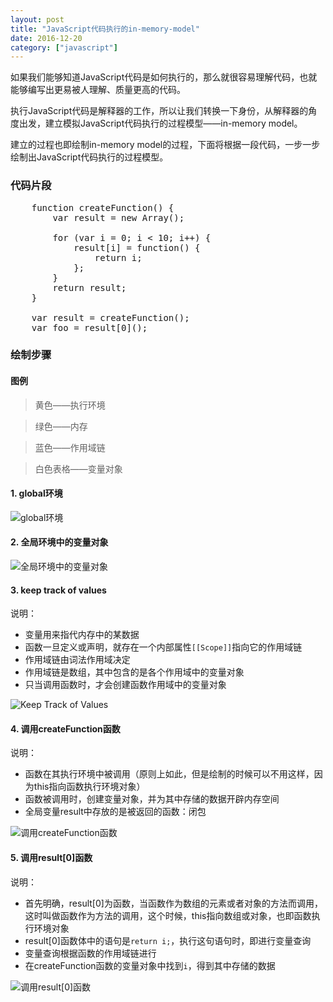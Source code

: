 ```yaml
---
layout: post
title: "JavaScript代码执行的in-memory-model"
date: 2016-12-20
category: ["javascript"]
---
```


如果我们能够知道JavaScript代码是如何执行的，那么就很容易理解代码，也就能够编写出更易被人理解、质量更高的代码。

执行JavaScript代码是解释器的工作，所以让我们转换一下身份，从解释器的角度出发，建立模拟JavaScript代码执行的过程模型——in-memory model。

建立的过程也即绘制in-memory model的过程，下面将根据一段代码，一步一步绘制出JavaScript代码执行的过程模型。

### 代码片段

<pre class="brush: js">
    function createFunction() {
        var result = new Array();

        for (var i = 0; i < 10; i++) {
            result[i] = function() {
                return i;
            };
        }
        return result;
    }

    var result = createFunction();
    var foo = result[0]();
</pre>

### 绘制步骤

#### 图例

>黄色——执行环境

>绿色——内存

>蓝色——作用域链

>白色表格——变量对象

#### 1. global环境

![global环境](http://i1.piimg.com/582676/a43312773918bbd8.png)

#### 2. 全局环境中的变量对象

![全局环境中的变量对象](http://i1.piimg.com/582676/aa05380c9838bc35.png)

#### 3. keep track of values

说明：

+ 变量用来指代内存中的某数据
+ 函数一旦定义或声明，就存在一个内部属性`[[Scope]]`指向它的作用域链
+ 作用域链由词法作用域决定
+ 作用域链是数组，其中包含的是各个作用域中的变量对象
+ 只当调用函数时，才会创建函数作用域中的变量对象

![Keep Track of Values](http://i1.piimg.com/582676/89bfbfbecd2565e4.png)

#### 4. 调用createFunction函数

说明：


+ 函数在其执行环境中被调用（原则上如此，但是绘制的时候可以不用这样，因为this指向函数执行环境对象）
+ 函数被调用时，创建变量对象，并为其中存储的数据开辟内存空间
+ 全局变量result中存放的是被返回的函数：闭包

![调用createFunction函数](http://i1.piimg.com/582676/290fa25034b1d703.png)

#### 5. 调用result[0]函数

说明：

+ 首先明确，result[0]为函数，当函数作为数组的元素或者对象的方法而调用，这时叫做函数作为方法的调用，这个时候，this指向数组或对象，也即函数执行环境对象
+ result[0]函数体中的语句是`return i;`，执行这句语句时，即进行变量查询
+ 变量查询根据函数的作用域链进行
+ 在createFunction函数的变量对象中找到`i`，得到其中存储的数据

![调用result[0]函数](http://i1.piimg.com/582676/5cc78a001231d86e.png)



